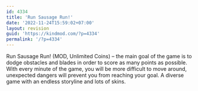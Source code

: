 ```yaml
---
id: 4334
title: 'Run Sausage Run!'
date: '2022-11-24T15:59:02+07:00'
layout: revision
guid: 'https://kindmod.com/?p=4334'
permalink: '/?p=4334'
---
```


Run Sausage Run! (MOD, Unlimited Coins) – the main goal of the game is to dodge obstacles and blades in order to score as many points as possible. With every minute of the game, you will be more difficult to move around, unexpected dangers will prevent you from reaching your goal. A diverse game with an endless storyline and lots of skins.